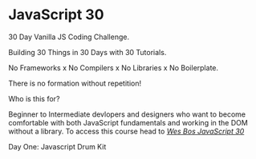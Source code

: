 # JavaScript 30

30 Day Vanilla JS Coding Challenge.

Building 30 Things in 30 Days with 30 Tutorials.

No Frameworks x No Compilers x No Libraries x No Boilerplate.

There is no formation without repetition!

Who is this for?

Beginner to Intermediate devlopers and designers who want to become comfortable with both JavaScript fundamentals and working in the DOM without a library. To access this course head to [*Wes Bos JavaScript 30*](https://JavaScript30.com)

Day One: Javascript Drum Kit
